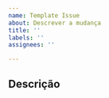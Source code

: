 ```yaml
---
name: Template Issue
about: Descrever a mudança
title: ''
labels: ''
assignees: ''

---
```


## Descrição
<!--- Descreva com detalhes as modificações que você fez -->
